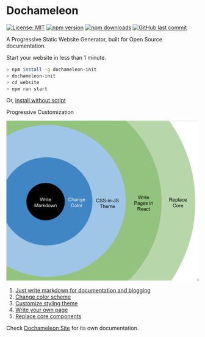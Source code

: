 # Dochameleon

[![License: MIT](https://img.shields.io/badge/License-MIT-yellow.svg)](https://opensource.org/licenses/MIT)
[![npm version](https://badge.fury.io/js/dochameleon.svg)](https://badge.fury.io/js/dochameleon)
[![npm downloads](https://img.shields.io/npm/dm/dochameleon.svg)](https://www.npmjs.com/package/dochameleon)
[![GitHub last commit](https://img.shields.io/github/last-commit/richardzcode/Dochameleon.svg)]()

A Progressive Static Website Generator, built for Open Source documentation.

Start your website in less than 1 minute.

```bash
> npm install -g dochameleon-init
> dochameleon-init
> cd website
> npm run start
```

Or, [install without script](https://dochameleon.io/docs/guide_installation.html#manual-installation)

Progressive Customization

<img src="docs/assets/img/progressive.png" width="520px" />

1. [Just write markdown for documentation and blogging](http://dochameleon.io/docs/guide_site_creation.html)
2. [Change color scheme](http://dochameleon.io/docs/guide_color_scheme.html)
3. [Customize styling theme](http://dochameleon.io/docs/guide_theme.html)
4. [Write your own page](http://dochameleon.io/docs/guide_react.html)
5. [Replace core components](http://dochameleon.io/docs/guide_core.html)

Check [Dochameleon Site](http://dochameleon.io/) for its own documentation.
